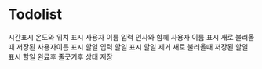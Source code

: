 # Todolist

시간표시
온도와 위치 표시
사용자 이름 입력
인사와 함께 사용자 이름 표시
새로 불러올때 저장된 사용자이름 표시
할일 입력
할일 표시 
할일 제거
새로 불러올때 저장된 할일 표시
할일 완료후 줄긋기후 상태 저장
